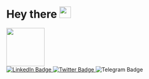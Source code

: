 <h1>
  Hey there
  <img src="https://media.giphy.com/media/hvRJCLFzcasrR4ia7z/giphy.gif" width="30px"/>
</h1>




<div id="header" aling="center">
 
  
  <img src="https://media.giphy.com/media/M9gbBd9nbDrOTu1Mqx/giphy.gif" width="100"/>
</div>
  
  
  
<div id="badges">
<a href="https://www.linkedin.com/in/veli-ismailov-294312234/">
  
 <img src="https://img.shields.io/badge/LinkedIn-blu?logo=linkedin&logoColor=white&style=for-the-badge"  alt="LinkedIn Badge"/> 
<a/>   
  
<a href="https://twitter.com/VilliIsmailov">   
                                                                                                                                      <img src="https://img.shields.io/badge/Twitter-blue?style=for-the-badge&logo=twitter&logoColor=white"  alt="Twitter Badge"/>
  <a/>
  <a hef="https://t.me/@Villi1">
 <img src="https://img.shields.io/badge/Telegram-2CA5E0?style=for-the-badge&logo=telegram&logoColor=white" alt="Telegram Badge"/>  <a/>                                                                                                                                 </div>

                                                                                                                               
<img src="https://komarev.com/ghpvc/?username=Veliprogram&style=flat-square&color=blue" alt=""/>
                                                                                                       
                                                                                             
